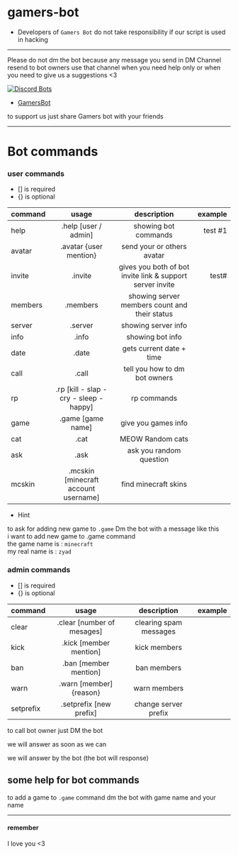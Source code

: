 # gamers-bot

- Developers of `Gamers Bot` do not take responsibility if our script is used in hacking
-----------------------------------------------------------------------------------------

Please do not dm the bot because any message you send in DM Channel resend to bot owners
use that channel when you need help only or when you need to give us a suggestions <3

[![Discord Bots](https://discordbots.org/api/widget/427751395123265546.svg)](https://discordbots.org/bot/427751395123265546)

- [GamersBot](https://discordbots.org/bot/427751395123265546)

to support us just share Gamers bot with your friends 

---
# Bot commands

### user commands  
- [] is required   
- {} is optional   

| command       | usage         | description  | example |
| ------------- |:-------------:|:------------:|--------:|
| help      | .help [user / admin] | showing bot commands        | test #1        |
| avatar      | .avatar {user mention} | send your or others avatar |         |
| invite | .invite | gives you both of bot invite link & support server invite | test# |
| members | .members | showing server members count and their status |         |
| server | .server | showing server info | |
| info | .info | showing bot info | |
| date | .date | gets current date + time | |
| call | .call | tell you how to dm bot owners | |
| rp | .rp [kill - slap - cry - sleep - happy]| rp commands | |
| game | .game [game name] | give you games info | |
| cat | .cat | MEOW Random cats | |
| ask | .ask | ask you random question | |
| mcskin | .mcskin [minecraft account username] | find minecraft skins | |

- Hint

to ask for adding new game to `.game` Dm the bot with a message like this  
i want to add new game to .game command  
the game name is : `minecraft`  
my real name is : `zyad`  
  
    
### admin commands
- [] is required   
- {} is optional   

| command       | usage         | description  | example |
| ------------- |:-------------:|:------------:|--------:|
| clear | .clear [number of mesages] | clearing spam messages | |
| kick | .kick [member mention] | kick members | |
| ban | .ban [member mention] | ban members | |
| warn | .warn [member] {reason} | warn members | |
| setprefix | .setprefix [new prefix] | change server prefix | |


to call bot owner just DM the bot 

we will answer as soon as we can 

we will answer by the bot (the bot will response)

some help for bot commands
--
to add a game to `.game` command dm the bot with game name and your name

---

#### remember

I love you <3
